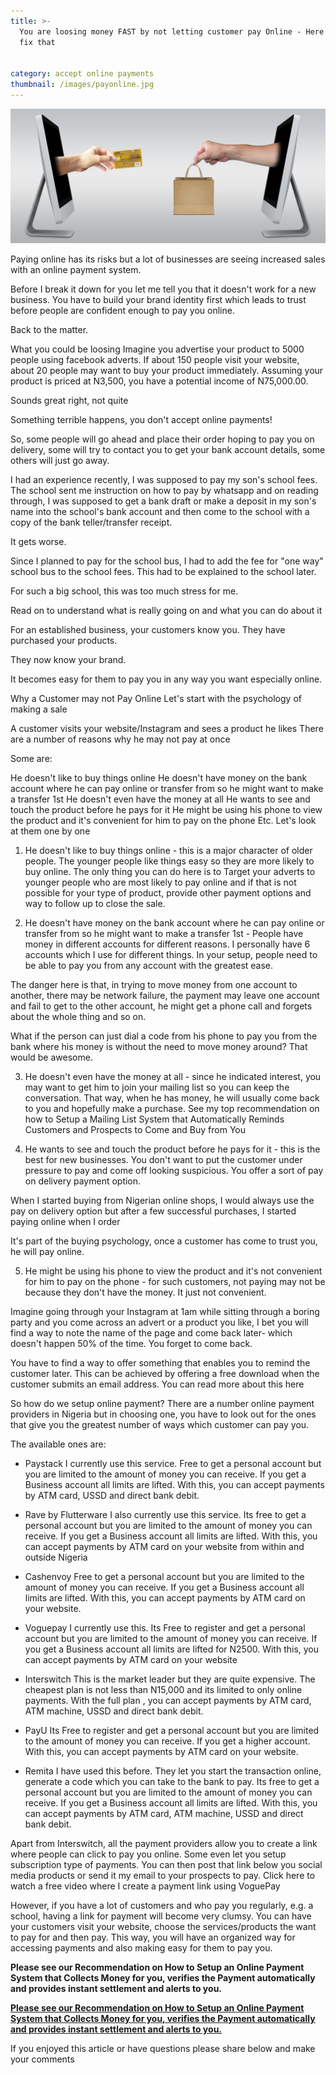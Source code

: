```yaml
---
title: >-
  You are loosing money FAST by not letting customer pay Online - Here is how to
  fix that


category: accept online payments
thumbnail: /images/payonline.jpg
---
```


<img src="/images/payonline.jpg" >






Paying online has its risks but a lot of businesses are seeing increased sales with an online payment system.

Before I break it down for you let me tell you that it doesn't work for a new business. You have to build your brand identity first which leads to trust before people are confident enough to pay you online.

Back to the matter.

What you could be loosing
Imagine you advertise your product to 5000 people using facebook adverts. If about 150 people visit your website, about 20 people may want to buy your product immediately. Assuming your product is priced at N3,500, you have a potential income of N75,000.00.

Sounds great right, not quite

Something terrible happens, you don't accept online payments!

So, some people will go ahead and place their order hoping to pay you on delivery, some will try to contact you to get your bank account details, some others will just go away.

I had an experience recently, I was supposed to pay my son's school fees. The school sent me instruction on how to pay by whatsapp and on reading through, I was supposed to get a bank draft or make a deposit in my son's name into the school's bank account and then come to the school with a copy of the bank teller/transfer receipt.

It gets worse.

Since I planned to pay for the school bus, I had to add the fee for "one way" school bus to the school fees. This had to be explained to the school later.

For such a big school, this was too much stress for me.

Read on to understand what is really going on and what you can do about it

For an established business, your customers know you. They have purchased your products.

They now know your brand.

It becomes easy for them to pay you in any way you want especially online.

Why a Customer may not Pay Online
Let's start with the psychology of making a sale

A customer visits your website/Instagram and sees a product he likes There are a number of reasons why he may not pay at once

Some are:

He doesn't like to buy things online
He doesn't have money on the bank account where he can pay online or transfer from so he might want to make a transfer 1st
He doesn't even have the money at all
He wants to see and touch the product before he pays for it
He might be using his phone to view the product and it's convenient for him to pay on the phone
Etc.
Let's look at them one by one

1) He doesn't like to buy things online - this is a major character of older people. The younger people like things easy so they are more likely to buy online. The only thing you can do here is to Target your adverts to younger people who are most likely to pay online and if that is not possible for your type of product, provide other payment options and way to follow up to close the sale.

2) He doesn't have money on the bank account where he can pay online or transfer from so he might want to make a transfer 1st - People have money in different accounts for different reasons. I personally have 6 accounts which I use for different things. In your setup, people need to be able to pay you from any account with the greatest ease.

The danger here is that, in trying to move money from one account to another, there may be network failure, the payment may leave one account and fail to get to the other account, he might get a phone call and forgets about the whole thing and so on.

What if the person can just dial a code from his phone to pay you from the bank where his money is without the need to move money around? That would be awesome.

3) He doesn't even have the money at all - since he indicated interest, you may want to get him to join your mailing list so you can keep the conversation. That way, when he has money, he will usually come back to you and hopefully make a purchase. See my top recommendation on how to Setup a Mailing List System that Automatically Reminds Customers and Prospects to Come and Buy from You

4) He wants to see and touch the product before he pays for it - this is the best for new businesses. You don't want to put the customer under pressure to pay and come off looking suspicious. You offer a sort of pay on delivery payment option.

When I started buying from Nigerian online shops, I would always use the pay on delivery option but after a few successful purchases, I started paying online when I order

It's part of the buying psychology, once a customer has come to trust you, he will pay online.

5) He might be using his phone to view the product and it's not convenient for him to pay on the phone - for such customers, not paying may not be because they don't have the money. It just not convenient.

Imagine going through your Instagram at 1am while sitting through a boring party and you come across an advert or a product you like, I bet you will find a way to note the name of the page and come back later- which doesn't happen 50% of the time. You forget to come back.

You have to find a way to offer something that enables you to remind the customer later. This can be achieved by offering a free download when the customer submits an email address. You can read more about this here

So how do we setup online payment?
There are a number online payment providers in Nigeria but in choosing one, you have to look out for the ones that give you the greatest number of ways which customer can pay you.

The available ones are:

* Paystack I currently use this service. Free to get a personal account but you are limited to the amount of money you can receive. If you get a Business account all limits are lifted. With this, you can accept payments by ATM card, USSD and direct bank debit.

* Rave by Flutterware I also currently use this service. Its free to get a personal account but you are limited to the amount of money you can receive. If you get a Business account all limits are lifted. With this, you can accept payments by ATM card on your website from within and outside Nigeria

* Cashenvoy Free to get a personal account but you are limited to the amount of money you can receive. If you get a Business account all limits are lifted. With this, you can accept payments by ATM card on your website.

* Voguepay I currently use this. Its Free to register and get a personal account but you are limited to the amount of money you can receive. If you get a Business account all limits are lifted for N2500. With this, you can accept payments by ATM card on your website

* Interswitch This is the market leader but they are quite expensive. The cheapest plan is not less than N15,000 and its limited to only online payments. With the full plan , you can accept payments by ATM card, ATM machine, USSD and direct bank debit.

* PayU Its Free to register and get a personal account but you are limited to the amount of money you can receive. If you get a higher account. With this, you can accept payments by ATM card on your website.

* Remita I have used this before. They let you start the transaction online, generate a code which you can take to the bank to pay. Its free to get a personal account but you are limited to the amount of money you can receive. If you get a Business account all limits are lifted. With this, you can accept payments by ATM card, ATM machine, USSD and direct bank debit.

Apart from Interswitch, all the payment providers allow you to create a link where people can click to pay you online. Some even let you setup subscription type of payments. You can then post that link below you social media products or send it my email to your prospects to pay. Click here to watch a free video where I create a payment link using VoguePay

However, if you have a lot of customers and who pay you regularly, e.g. a school, having a link for payment will become very clumsy. You can have your customers visit your website, choose the services/products the want to pay for and then pay. This way, you will have an organized way for accessing payments and also making easy for them to pay you.

<strong>Please see our Recommendation on How to Setup an Online Payment System that Collects Money for you, verifies the Payment automatically and provides instant settlement and alerts to you.</strong>

[<strong>Please see our Recommendation on How to Setup an Online Payment System that Collects Money for you, verifies the Payment automatically and provides instant settlement and alerts to you.</strong>](/products-and-services/accept-online-payments)

If you enjoyed this article or have questions please share below and make your comments
